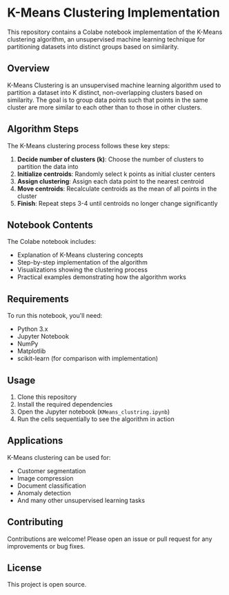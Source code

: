 # K-Means Clustering Implementation

This repository contains a Colabe notebook implementation of the K-Means clustering algorithm, an unsupervised machine learning technique for partitioning datasets into distinct groups based on similarity.

## Overview

K-Means Clustering is an unsupervised machine learning algorithm used to partition a dataset into K distinct, non-overlapping clusters based on similarity. The goal is to group data points such that points in the same cluster are more similar to each other than to those in other clusters.

## Algorithm Steps

The K-Means clustering process follows these key steps:

1. **Decide number of clusters (k)**: Choose the number of clusters to partition the data into
2. **Initialize centroids**: Randomly select k points as initial cluster centers
3. **Assign clustering**: Assign each data point to the nearest centroid
4. **Move centroids**: Recalculate centroids as the mean of all points in the cluster
5. **Finish**: Repeat steps 3-4 until centroids no longer change significantly

## Notebook Contents

The Colabe notebook includes:

- Explanation of K-Means clustering concepts
- Step-by-step implementation of the algorithm
- Visualizations showing the clustering process
- Practical examples demonstrating how the algorithm works

## Requirements

To run this notebook, you'll need:

- Python 3.x
- Jupyter Notebook
- NumPy
- Matplotlib
- scikit-learn (for comparison with implementation)

## Usage

1. Clone this repository
2. Install the required dependencies
3. Open the Jupyter notebook (`KMeans_clustring.ipynb`)
4. Run the cells sequentially to see the algorithm in action

## Applications

K-Means clustering can be used for:

- Customer segmentation
- Image compression
- Document classification
- Anomaly detection
- And many other unsupervised learning tasks

## Contributing

Contributions are welcome! Please open an issue or pull request for any improvements or bug fixes.

## License

This project is open source.

